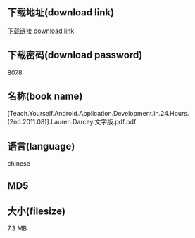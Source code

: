 ## 下载地址(download link)
[下载链接 download link](https://voluble-croquembouche-d321dc.netlify.app/?s=%5BTeach.Yourself.Android.Application.Development.in.24.Hours.%282nd.2011.08%29%5D.Lauren.Darcey.%E6%96%87%E5%AD%97%E7%89%88.pdf)

## 下载密码(download password)
8078

## 名称(book name)
[Teach.Yourself.Android.Application.Development.in.24.Hours.(2nd.2011.08)].Lauren.Darcey.文字版.pdf.pdf

## 语言(language)
chinese

## MD5


## 大小(filesize)
7.3 MB
